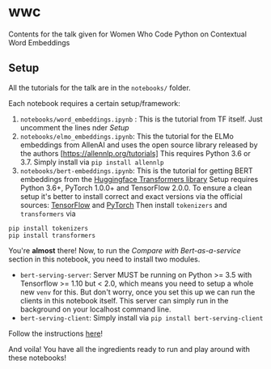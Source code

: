 # wwc

Contents for the talk given for Women Who Code Python on Contextual Word Embeddings


## Setup

All the tutorials for the talk are in the `notebooks/` folder.

Each notebook requires a certain setup/framework:

1. `notebooks/word_embeddings.ipynb` : This is the tutorial from TF itself. Just uncomment the lines nder *Setup*
2. `notebooks/elmo_embeddings.ipynb`: This the tutorial for the ELMo embeddings from AllenAI and uses the open source library released by the authors [https://allennlp.org/tutorials]
This requires Python 3.6 or 3.7. Simply install via `pip install allennlp`
3. `notebooks/bert-embeddings.ipynb`: This is the tutorial for getting BERT embeddings from the [Huggingface Transformers library](https://github.com/huggingface/transformers)
Setup requires Python 3.6+, PyTorch 1.0.0+ and TensorFlow 2.0.0. To ensure a clean setup it's better to install correct and exact versions via the official sources: [TensorFlow](https://www.tensorflow.org/install/pip#tensorflow-2.0-rc-is-available) and [PyTorch](https://pytorch.org/get-started/locally/#start-locally)
Then install `tokenizers` and `transformers` via 
```
pip install tokenizers
pip install transformers
```

You're **almost** there! Now, to run the *Compare with Bert-as-a-service* section in this notebook, you need to install two modules. 
- `bert-serving-server`: Server MUST be running on Python >= 3.5 with Tensorflow >= 1.10 but < 2.0, which means you need to setup a whole new `venv` for this. But don't worry, once you set this up we can run the clients in this notebook itself. This server can simply run in the background on your localhost command line.
- `bert-serving-client`: Simply install via `pip install bert-serving-client`

Follow the instructions [here](https://github.com/hanxiao/bert-as-service)!

And voila! You have all the ingredients ready to run and play around with these notebooks!
